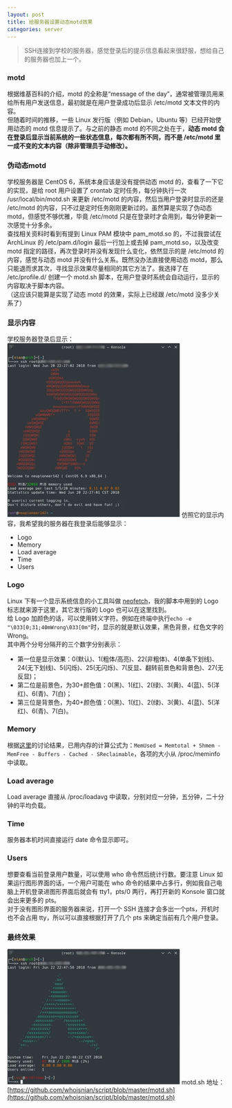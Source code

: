 ```yaml
---
layout: post
title: 给服务器设置动态motd效果
categories: server
---
```


> SSH连接到学校的服务器，感觉登录后的提示信息看起来很舒服，想给自己的服务器也加上一个。  

<!-- more -->

### motd
根据维基百科的介绍，motd 的全称是“message of the day”，通常被管理员用来给所有用户发送信息，最初就是在用户登录成功后显示 /etc/motd 文本文件的内容。  
但随着时间的推移，一些 Linux 发行版（例如 Debian，Ubuntu 等）已经开始使用动态的 motd 信息提示了。与之前的静态 motd 的不同之处在于，**动态 motd 会在登录后显示当前系统的一些状态信息，每次都有所不同，而不是 /etc/motd 里一成不变的文本内容（除非管理员手动修改）。**  

### 伪动态motd
学校服务器是 CentOS 6，系统本身应该是没有提供动态 motd 的，查看了一下它的实现，是给 root 用户设置了 crontab 定时任务，每分钟执行一次 /usr/local/bin/motd.sh 来更新 /etc/motd 的内容，然后当用户登录时显示的还是 /etc/motd 的内容，只不过是定时任务刚刚更新过的。虽然算是实现了伪动态 motd，但感觉不够优雅，毕竟 /etc/motd 只是在登录时才会用到，每分钟更新一次感觉十分多余。  
查找相关资料时看到有提到 Linux PAM 模块中 pam_motd.so 的，不过我尝试在 ArchLinux 的 /etc/pam.d/login 最后一行加上或去掉 pam_motd.so，以及改变 motd 指定的路径，再次登录时并没有发现什么变化，依然显示的是 /etc/motd 的内容，感觉与动态 motd 并没有什么关系。既然没办法直接使用动态 motd，那么只能退而求其次，寻找显示效果尽量相同的其它方法了。我选择了在 /etc/profile.d/ 创建一个 motd.sh 脚本，在用户登录时系统会自动运行，显示的内容取决于脚本内容。  
（这应该只能算是实现了动态 motd 的效果，实际上已经跟 /etc/motd 没多少关系了）  

### 显示内容
学校服务器登录后显示：  
![pioneer_motd](/public/image/pioneer_motd.webp)
仿照它的显示内容，我希望我的服务器在我登录后能够显示：  
* Logo
* Memory
* Load average
* Time
* Users

### Logo
Linux 下有一个显示系统信息的小工具叫做 [neofetch](https://github.com/dylanaraps/neofetch)，我的脚本中用到的 Logo 标志就来源于这里，其它发行版的 Logo 也可以在这里找到。  
给 Logo 加颜色的话，可以使用转义字符。例如在终端中执行`echo -e "\033[0;31;40mWrong\033[0m"`时，显示的就是默认效果，黑色背景，红色文字的 Wrong。  
其中两个分号分隔开的三个数字分别表示：  
* 第一位是显示效果：0(默认)、1(粗体/高亮)、22(非粗体)、4(单条下划线)、24(无下划线)、5(闪烁)、25(无闪烁)、7(反显、翻转前景色和背景色)、27(无反显)；  
* 第二位是前景色，为30+颜色值：0(黑)、1(红)、2(绿)、3(黄)、4(蓝)、5(洋红)、6(青)、7(白)；  
* 第三位是背景色，为40+颜色值：0(黑)、1(红)、2(绿)、3(黄)、4(蓝)、5(洋红)、6(青)、7(白)。  

### Memory
根据[这里](https://github.com/KittyKatt/screenFetch/issues/386#issuecomment-249312716)的讨论结果，已用内存的计算公式为：`MemUsed = Memtotal + Shmem - MemFree - Buffers - Cached - SReclaimable`，各项的大小从 /proc/meminfo 中读取。  

### Load average
Load average 直接从 /proc/loadavg 中读取，分别对应一分钟，五分钟，二十分钟的平均负载。  

### Time
服务器本机时间直接运行 date 命令显示即可。  

### Users
想要查看当前登录用户数量，可以使用 who 命令然后统计行数。要注意 Linux 如果运行图形界面的话，一个用户可能在 who 命令的结果中占多行，例如我自己电脑上开机登录进图形界面后就会有 tty1，pts/0 两行，再打开新的 Konsole 窗口就会出来更多的 pts。  
对于没有图形界面的服务器来说，打开一个 SSH 连接才会多出一个pts，开机时也不会占用 tty，所以可以直接根据打开了几个 pts 来确定当前有几个用户登录。  

### 最终效果
![ali_motd](/public/image/ali_motd.webp)
motd.sh 地址：[https://github.com/whoisnian/script/blob/master/motd.sh](https://github.com/whoisnian/script/blob/master/motd.sh)
